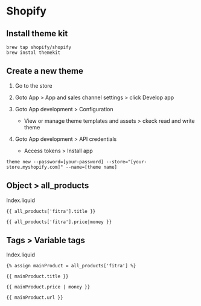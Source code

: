 # Shopify  

## Install theme kit

```
brew tap shopify/shopify
brew instal themekit
```

## Create a new theme

1. Go to the store

2. Goto App > App and sales channel settings > click Develop app

3. Goto App development > Configuration
   - View or manage theme templates and assets > ckeck read and write theme 

4. Goto App development > API credentials
   - Access tokens > Install app 

```
theme new --password=[your-password] --store="[your-store.myshopify.com]" --name=[theme name]
```

##### 

## Object > all_products

Index.liquid

```
{{ all_products['fitra'].title }}

{{ all_products['fitra'].price|money }}
```



## Tags > Variable tags

Index.liquid

```
{% assign mainProduct = all_products['fitra'] %}

{{ mainProduct.title }}

{{ mainProduct.price | money }}

{{ mainProduct.url }}
```


